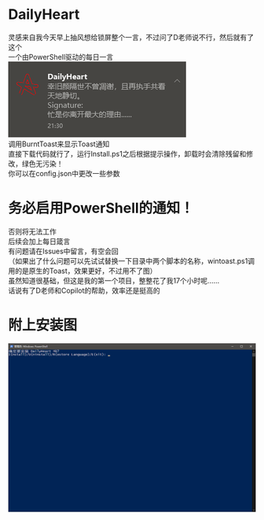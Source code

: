 # DailyHeart
灵感来自我今天早上抽风想给锁屏整个一言，不过问了D老师说不行，然后就有了这个<br>
一个由PowerShell驱动的每日一言<br>
![预览](https://github.com/Ae2autumn/DailyHeart/blob/main/jp%2039.png?raw=true "预览")<br>
调用BurntToast来显示Toast通知<br>
直接下载代码就行了，运行Install.ps1之后根据提示操作，卸载时会清除残留和修改，绿色无污染！<br>
你可以在config.json中更改一些参数
# 务必启用PowerShell的通知！
否则将无法工作<br>
后续会加上每日箴言<br>
有问题请在Issues中留言，有空会回<br>
（如果出了什么问题可以先试试替换一下目录中两个脚本的名称，wintoast.ps1调用的是原生的Toast，效果更好，不过用不了图）<br>
虽然知道很基础，但这是我的第一个项目，整整花了我17个小时呢......<br>
话说有了D老师和Copilot的帮助，效率还是挺高的<br>
# 附上安装图
![预览](https://github.com/Ae2autumn/DailyHeart/blob/main/jp%2034.png?raw=true "预览")
